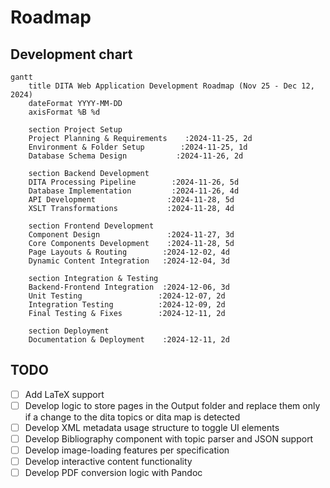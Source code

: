 # Roadmap

## Development chart

```mermaid
gantt
    title DITA Web Application Development Roadmap (Nov 25 - Dec 12, 2024)
    dateFormat YYYY-MM-DD
    axisFormat %B %d

    section Project Setup
    Project Planning & Requirements    :2024-11-25, 2d
    Environment & Folder Setup        :2024-11-25, 1d
    Database Schema Design           :2024-11-26, 2d

    section Backend Development
    DITA Processing Pipeline        :2024-11-26, 5d
    Database Implementation         :2024-11-26, 4d
    API Development                :2024-11-28, 5d
    XSLT Transformations           :2024-11-28, 4d

    section Frontend Development
    Component Design               :2024-11-27, 3d
    Core Components Development    :2024-11-28, 5d
    Page Layouts & Routing        :2024-12-02, 4d
    Dynamic Content Integration   :2024-12-04, 3d

    section Integration & Testing
    Backend-Frontend Integration  :2024-12-06, 3d
    Unit Testing                 :2024-12-07, 2d
    Integration Testing          :2024-12-09, 2d
    Final Testing & Fixes        :2024-12-11, 2d

    section Deployment
    Documentation & Deployment    :2024-12-11, 2d
```

## TODO
- [ ] Add LaTeX support
- [ ] Develop logic to store pages in the Output folder and replace them only if a change to the dita topics or dita map is detected
- [ ] Develop XML metadata usage structure to toggle UI elements
- [ ] Develop Bibliography component with topic parser and JSON support
- [ ] Develop image-loading features per specification
- [ ] Develop interactive content functionality
- [ ] Develop PDF conversion logic with Pandoc
